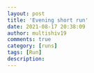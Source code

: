 ```yaml
---
layout: post
title: 'Evening short run'
date: 2021-08-17 20:38:09
author: multishiv19
comments: true
category: [runs]
tags: [Run]
description: 
---
```


<div width='100%' class='strava-embed-placeholder' data-embed-type='activity' data-embed-id='5805921717'></div>
<script src='https://strava-embeds.com/embed.js'></script>
